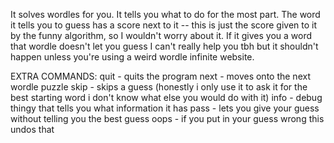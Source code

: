 It solves wordles for you.
It tells you what to do for the most part.
The word it tells you to guess has a score next to it -- this is just the score given to it by the funny algorithm, so I wouldn't worry about it.
If it gives you a word that wordle doesn't let you guess I can't really help you tbh but it shouldn't happen unless you're using a weird wordle infinite website.

EXTRA COMMANDS:
quit - quits the program
next - moves onto the next wordle puzzle
skip - skips a guess (honestly i only use it to ask it for the best starting word i don't know what else you would do with it)
info - debug thingy that tells you what information it has
pass - lets you give your guess without telling you the best guess
oops - if you put in your guess wrong this undos that
